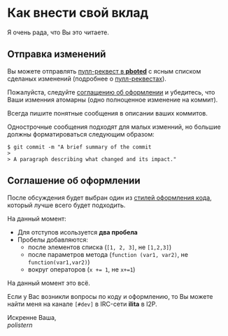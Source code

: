 # Как внести свой вклад

Я очень рада, что Вы это читаете.

## Отправка изменений

Вы можете отправлять [пулл-реквест в **pboted**](https://github.com/polistern/pboted/pull/new/master) с ясным списком сделаных изменений (подробнее о [пулл-реквестах](http://help.github.com/pull-requests/)).

Пожалуйста, следуйте [соглащению об оформлении](#cоглашение-об-оформлении) и убедитесь, что Ваши изменния атомарны (одно полноценное изменение на коммит).

Всегда пишите понятные сообщения в описании ваших коммитов.

Однострочные сообщения подходят для малых изменний, но большие должны форматироваться следующим образом:

```
$ git commit -m "A brief summary of the commit
>
> A paragraph describing what changed and its impact."
```

## Соглашение об оформлении

После обсуждения будет выбран один из [стилей оформления кода](https://github.com/motine/cppstylelineup), который лучше всего будет подходить.

На данный момент:

  * Для отступов исользуется **два пробела**
  * Пробелы добавляются:
    - после элементов списка (`[1, 2, 3]`, не `[1,2,3]`)
    - после параметров метода (`function (var1, var2)`, не `function(var1,var2)`)
    - вокруг операторов (`x += 1`, не `x+=1`)

На данный момент это всё.

Если у Вас возникли вопросы по коду и оформлению, то Вы можете найти меня на канале `[#dev]` в IRC-сети **ilita** в I2P.

Искренне Ваша,  
*polistern*
